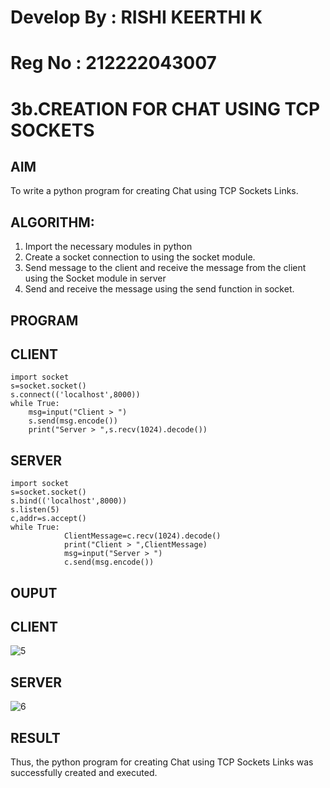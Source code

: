 # Develop By : RISHI KEERTHI K
# Reg No : 212222043007
# 3b.CREATION FOR CHAT USING TCP SOCKETS
## AIM
To write a python program for creating Chat using TCP Sockets Links.
## ALGORITHM:
1. Import the necessary modules in python
2. Create a socket connection to using the socket module.
3. Send message to the client and receive the message from the client using the Socket module in
 server
4. Send and receive the message using the send function in socket.
## PROGRAM
## CLIENT
```
import socket 
s=socket.socket() 
s.connect(('localhost',8000)) 
while True: 
    msg=input("Client > ") 
    s.send(msg.encode()) 
    print("Server > ",s.recv(1024).decode())
```
## SERVER
```
import socket 
s=socket.socket() 
s.bind(('localhost',8000)) 
s.listen(5) 
c,addr=s.accept() 
while True: 
            ClientMessage=c.recv(1024).decode() 
            print("Client > ",ClientMessage) 
            msg=input("Server > ") 
            c.send(msg.encode())
```
## OUPUT
## CLIENT
![5](https://github.com/Rajkiran276/3b_CHAT_USING_TCP_SOCKETS/assets/147471453/c62fb851-2c18-4dc1-bb86-55215f62b6fa)

## SERVER
![6](https://github.com/Rajkiran276/3b_CHAT_USING_TCP_SOCKETS/assets/147471453/43abc446-75ea-4b3e-8809-96d1e912bfbd)
## RESULT
Thus, the python program for creating Chat using TCP Sockets Links was successfully 
created and executed.
